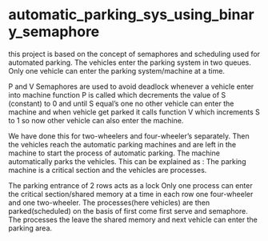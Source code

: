 # automatic_parking_sys_using_binary_semaphore
this project is based on the concept of semaphores and scheduling used for automated parking.
The vehicles enter the parking system in two queues. Only one vehicle can enter the parking system/machine at a time.
 
P and V Semaphores are used to avoid deadlock whenever a vehicle enter into machine function P is called which decrements the value of S (constant) to 0 and until S equal’s one no other vehicle can enter the machine and when vehicle get parked it calls function V which increments S to 1 so now other vehicle can also enter the machine.
 
We have done this for two-wheelers and four-wheeler’s separately. Then the vehicles reach the automatic parking machines and are left in the machine to start the process of automatic parking. The machine automatically parks the vehicles. This can be explained as : The parking machine is a critical section and the vehicles are processes. 

The parking entrance of 2 rows acts as a lock Only one process can enter the critical section/shared memory at a time in each row one four-wheeler and one two-wheeler. 
The processes(here vehicles) are then parked(scheduled) on the basis of first come first serve and semaphore. The processes the leave the shared memory and next vehicle can enter the parking area.
